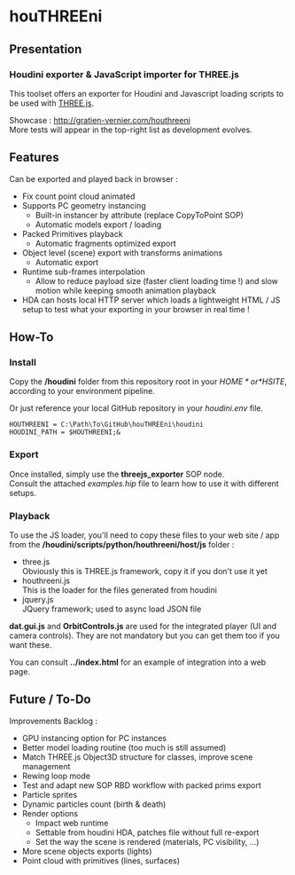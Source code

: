 # houTHREEni

## Presentation
### Houdini exporter &amp; JavaScript importer for THREE.js

This toolset offers an exporter for Houdini and Javascript loading scripts to be used with [THREE.js](https://threejs.org/).

Showcase : http://gratien-vernier.com/houthreeni \
More tests will appear in the top-right list as development evolves.

## Features

Can be exported and played back in browser :
- Fix count point cloud animated
- Supports PC geometry instancing
    - Built-in instancer by attribute (replace CopyToPoint SOP)
    - Automatic models export / loading
- Packed Primitives playback
    - Automatic fragments optimized export
- Object level (scene) export with transforms animations
    - Automatic export
- Runtime sub-frames interpolation
    - Allow to reduce payload size (faster client loading time !) and slow motion while keeping smooth animation playback
- HDA can hosts local HTTP server which loads a lightweight HTML / JS setup to test what your exporting in your browser in real time !

## How-To

### Install
Copy the **/houdini** folder from this repository root in your *$HOME* or *$HSITE*, according to your environment pipeline.

Or just reference your local GitHub repository in your *houdini.env* file.

```
HOUTHREENI = C:\Path\To\GitHub\houTHREEni\houdini
HOUDINI_PATH = $HOUTHREENI;&
```

### Export

Once installed, simply use the **threejs_exporter** SOP node. \
Consult the attached *examples.hip* file to learn how to use it with different setups.

### Playback

To use the JS loader, you'll need to copy these files to your web site / app from the **/houdini/scripts/python/houthreeni/host/js** folder :
- three.js \
Obviously this is THREE.js framework, copy it if you don't use it yet
- houthreeni.js \
This is the loader for the files generated from houdini
- jquery.js \
JQuery framework; used to async load JSON file

**dat.gui.js** and **OrbitControls.js** are used for the integrated player (UI and camera controls). They are not mandatory but you can get them too if you want these.

You can consult **../index.html** for an example of integration into a web page.

## Future / To-Do

Improvements Backlog :
- GPU instancing option for PC instances
- Better model loading routine (too much is still assumed)
- Match THREE.js Object3D structure for classes, improve scene management
- Rewing loop mode
- Test and adapt new SOP RBD workflow with packed prims export
- Particle sprites
- Dynamic particles count (birth & death)
- Render options
    - Impact web runtime
    - Settable from houdini HDA, patches file without full re-export
    - Set the way the scene is rendered (materials, PC visibility, ...)
- More scene objects exports (lights)
- Point cloud with primitives (lines, surfaces)